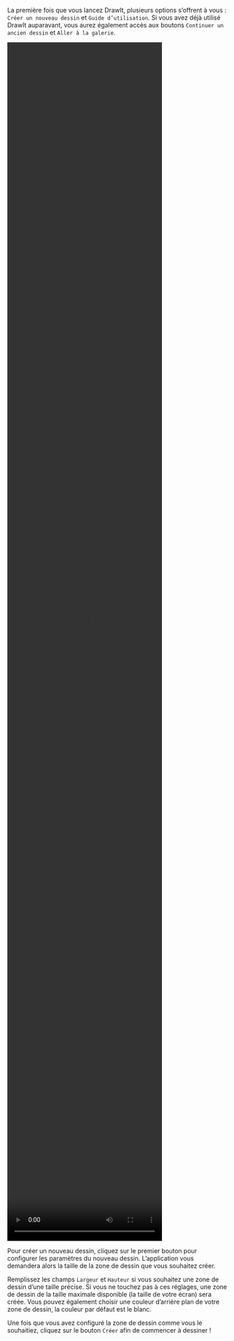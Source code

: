 La première fois que vous lancez DrawIt, plusieurs options s’offrent à vous : `Créer un nouveau dessin` et `Guide d’utilisation`. Si vous avez déjà utilisé DrawIt auparavant, vous aurez également accès aux boutons `Continuer un ancien dessin` et `Aller à la galerie`.

<video width="70%" height="70%" class="doc-fig" autoplay loop>
    <source src="../../assets/doc/vid/creer_dessin.webm" type="video/webm">
</video>

Pour créer un nouveau dessin, cliquez sur le premier bouton pour configurer les paramètres du nouveau dessin. L’application vous demandera alors la taille de la zone de dessin que vous souhaitez créer.

Remplissez les champs `Largeur` et `Hauteur` si vous souhaitez une zone de dessin d’une taille précise. Si vous ne touchez pas à ces réglages, une zone de dessin de la taille maximale disponible (la taille de votre écran) sera créée. Vous pouvez également choisir une couleur d’arrière plan de votre zone de dessin, la couleur par défaut est le blanc. 

 Une fois que vous avez configuré la zone de dessin comme vous le souhaitiez, cliquez sur le bouton `Créer` afin de commencer à dessiner !

